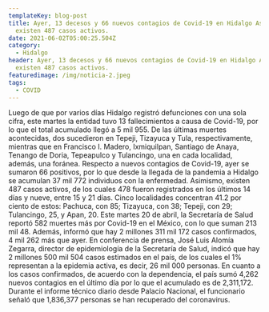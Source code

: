 ```yaml
---
templateKey: blog-post
title: Ayer, 13 decesos y 66 nuevos contagios de Covid-19 en Hidalgo Asimismo,
  existen 487 casos activos.
date: 2021-06-02T05:00:25.504Z
category:
  - Hidalgo
header: Ayer, 13 decesos y 66 nuevos contagios de Covid-19 en Hidalgo Asimismo,
  existen 487 casos activos.
featuredimage: /img/noticia-2.jpeg
tags:
  - COVID
---
```

Luego de que por varios días Hidalgo registró defunciones con una sola cifra, este martes la entidad tuvo 13 fallecimientos a causa de Covid-19, por lo que el total acumulado llegó a 5 mil 955. De las últimas muertes acontecidas, dos sucedieron en Tepeji, Tizayuca y Tula, respectivamente, mientras que en Francisco I. Madero, Ixmiquilpan, Santiago de Anaya, Tenango de Doria, Tepeapulco y Tulancingo, una en cada localidad, además, una foránea. Respecto a nuevos contagios de Covid-19, ayer se sumaron 66 positivos, por lo que desde la llegada de la pandemia a Hidalgo se acumulan 37 mil 772 individuos con la enfermedad. Asimismo, existen 487 casos activos, de los cuales 478 fueron registrados en los últimos 14 días y nueve, entre 15 y 21 días. Cinco localidades concentran 41.2 por ciento de estos: Pachuca, con 85; Tizayuca, con 38; Tepeji, con 29; Tulancingo, 25, y Apan, 20.
Este martes 20 de abril, la Secretaría de Salud reportó 582 muertes más por Covid-19 en el México, con lo que suman 213 mil 48. Además, informó que hay 2 millones 311 mil 172 casos confirmados, 4 mil 262 más que ayer. En conferencia de prensa, José Luis Alomía Zegarra, director de epidemiología de la Secretaría de Salud, indicó que hay 2 millones 500 mil 504 casos estimados en el país, de los cuales el 1% representan a la epidemia activa, es decir, 26 mil 000 personas. En cuanto a los casos confirmados, de acuerdo con la dependencia, el país sumó 4,262 nuevos contagios en el último día por lo que el acumulado es de 2,311,172. Durante el informe técnico diario desde Palacio Nacional, el funcionario señaló que 1,836,377 personas se han recuperado del coronavirus.